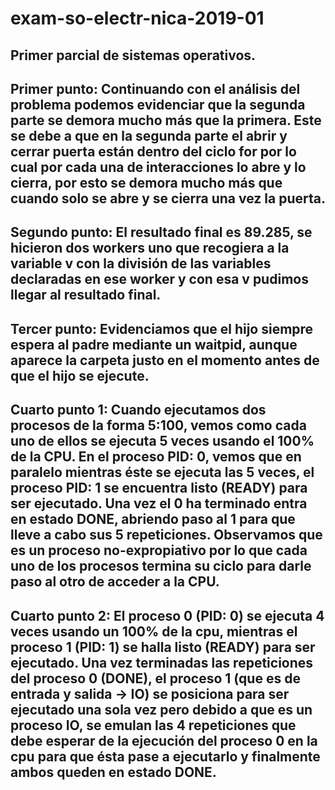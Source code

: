 # exam-so-electr-nica-2019-01
## Primer parcial de sistemas operativos.
## Primer punto: Continuando con el análisis del problema podemos evidenciar que la segunda parte se demora mucho más que la primera. Este se debe a que en la segunda parte el abrir y cerrar puerta están dentro del ciclo for por lo cual por cada una de interacciones lo abre y lo cierra, por esto se demora mucho más que cuando solo se abre y se cierra una vez la puerta.
## Segundo punto: El resultado final es 89.285, se hicieron dos workers uno que recogiera a la variable v con la división de las variables declaradas en ese worker y con esa v pudimos llegar al resultado final. 
## Tercer punto: Evidenciamos que el hijo siempre espera al padre mediante un waitpid, aunque aparece la carpeta justo en el momento antes de que el hijo se ejecute.
## Cuarto punto 1: Cuando ejecutamos dos procesos de la forma 5:100, vemos como cada uno de ellos se ejecuta 5 veces usando el 100% de la CPU. En el proceso PID: 0, vemos que en paralelo mientras éste se ejecuta las 5 veces, el proceso PID: 1 se encuentra listo (READY) para ser ejecutado. Una vez el 0 ha terminado entra en estado DONE, abriendo paso al 1 para que lleve a cabo sus 5 repeticiones. Observamos que es un proceso no-expropiativo por lo que cada uno de los procesos termina su ciclo para darle paso al otro de acceder a la CPU.
## Cuarto punto 2: El proceso 0 (PID: 0) se ejecuta 4 veces usando un 100% de la cpu, mientras el proceso 1 (PID: 1) se halla listo (READY) para ser ejecutado. Una vez terminadas las repeticiones del proceso 0 (DONE), el proceso 1 (que es de entrada y salida → IO) se posiciona para ser ejecutado una sola vez pero debido a que es un proceso IO, se emulan las 4 repeticiones que debe esperar de la ejecución del proceso 0 en la cpu para que ésta pase a ejecutarlo y finalmente ambos queden en estado DONE.
